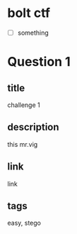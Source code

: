 # bolt ctf

- [ ] something





# Question 1
## title
challenge 1

## description
this mr.vig 

## link
link

## tags
easy, stego